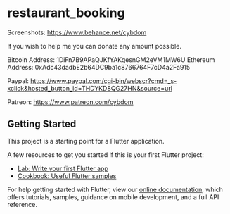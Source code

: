 # restaurant_booking

Screenshots:
https://www.behance.net/cybdom

If you wish to help me you can donate any amount possible.

Bitcoin Address: 1DiFn7B9APaQJKfYAKqesnGM2eVM1MW6U
Ethereum Address: 0xAdc43dadbE2b64DC9ba1c8766764F7cD4a2Fa915

Paypal: https://www.paypal.com/cgi-bin/webscr?cmd=_s-xclick&hosted_button_id=THDYKD8QG27HN&source=url

Patreon: https://www.patreon.com/cybdom

## Getting Started

This project is a starting point for a Flutter application.

A few resources to get you started if this is your first Flutter project:

- [Lab: Write your first Flutter app](https://flutter.dev/docs/get-started/codelab)
- [Cookbook: Useful Flutter samples](https://flutter.dev/docs/cookbook)

For help getting started with Flutter, view our 
[online documentation](https://flutter.dev/docs), which offers tutorials, 
samples, guidance on mobile development, and a full API reference.
